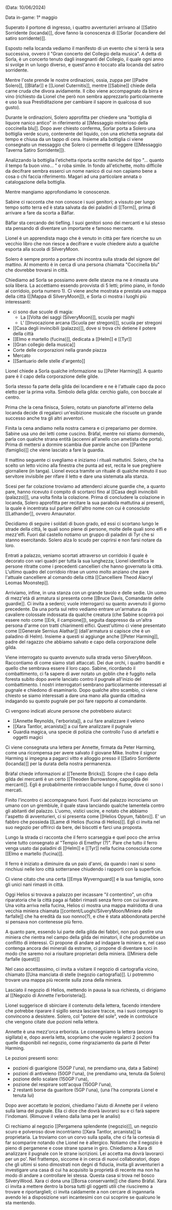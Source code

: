 (Data: 10/06/2024)

Data in-game: 1° maggio

Superato il portone di ingresso, i quattro avventurieri arrivano al [[Satiro Sorridente (locanda)]], dove fanno la conoscenza di [[Sorlar (locandiere del satiro sorridente)]].

Esposto nella locanda vediamo il manifesto di un evento che si terrà la sera successiva, ovvero il "Gran concerto del Collegio della musica". A detta di Sorla, è un concerto tenuto dagli insegnanti del Collegio, il quale ogni anno si svolge in un luogo diverso, e quest'anno è toccato alla locanda del satiro sorridente.

Mentre l'oste prende le nostre ordinazioni, ossia, zuppa per [[Padre Solero]], [[Blàfar]] e [[Lionel Cuternitis]], mentre [[Sabine]] chiede della carne cruda che divora avidamente. Il cibo viene accompagnato da birra e vino (richiesto da Lionel che però non sembra apprezzarlo particolarmente e uso la sua Prestiditazione per cambiare il sapore in qualcosa di suo gusto).

Durante le ordinazioni, Solero approfitta per chiedere una "bottiglia di liquore nanico antico" in riferimento al [[Messaggio misterioso della coccinella blu]]. Dopo aver chiesto conferma, Sorlar porta a Solero una bottiglia verde scuro, contenente del liquido, con una etichetta segnata dal tempo e chiusa da un tappo di cera. Insieme alla bottiglia ci viene consegnato un messaggio che Solero ci permette di leggere ([[Messaggio Taverna Satiro Sorridente]]).

Analizzando la bottiglia l'etichetta riporta scritte naniche del tipo "... quanto il tempo fa buon vino... " o roba simile. In fondo all'etichette, molto difficile da decifrare sembra esserci un nome nanico di cui non capiamo bene a cosa o chi faccia riferimento. Magari ad una particolare annata o catalogazione della bottiglia.

Mentre mangiamo approfondiamo le conoscenze.

Sabine ci racconta che non conosce i suoi genitori; a vissuto per lungo tempo sotto terra ed è stata salvata da dei paladini di [[Torm]], prima di arrivare a fare da scorta a Bàflar.

Bàflar sta cercando dei tiefling. I suoi genitori sono dei mercanti e lui stesso sta pensando di diventare un importante e famoso mercante.

Lionel è un apprendista mago che è venuto in città per fare ricerche su un vecchio libro che non riesce a decifrare e vuole chiedere aiuto a qualche esporta alla scuola di SilveryMoon.

Solero è sempre pronto a portare chi incontra sulla strada del signore del mattino. Al momento è in cerca di una persona chiamata "Coccinella blu" che dovrebbe trovarsi in città.

Chiediamo ad Sorla se possiamo avere delle stanze ma ne è rimasta una sola libera. La accettiamo essendo provvista di 5 letti; primo piano, in fondo al corridoio, porta numero 1).
Ci viene anche mostrata e prestata una mappa della città ([[Mappa di SilveryMoon]]), e Sorla ci mostra i luoghi più interessanti:

- ci sono due scuole di magia:
	- La [[Volta dei saggi (SilveryMoon)]], scuola per maghi
	- L' [[Invocazione arcana (Scuola per stregoni)]], scuola per stregoni
- [[Casa degli invincibili (palazzo)]], dove si trova chi detiene il potere della città
- [[Elmo e martello (fucina)]], dedicata a [[Helm]] e [[Tyr]]
- [[Gran collegio della musica]]
- Corte delle corporazioni nella grande piazza
- Mercato
- [[Santuario delle stelle d'argento]]

Lionel chiede a Sorla qualche informazione su [[Peter Harming]]. A quanto pare è il capo della corporazione delle gilde.

Sorla stesso fa parte della gilda dei locandiere e ne è l'attuale capo da poco eletto per la prima volta. Simbolo della gilda: cerchio giallo, con boccale al centro.

Prima che la cena finisca, Solero, notato un pianoforte all'interno della locanda decide di regalarci un'esibizione musicale che riscuote un grande successo anche tra gli altri avventori.

Finita la cena andiamo nella nostra camera e ci prepariamo per dormire. Sabine usa uno dei letti come cuscino.
Bràfal, mentre noi stiamo dormendo, parla con qualche strana entità (accenni all'anello con ametista che porta). Prima di mettersi a dormire scambia due parole anche con [[Pantene (famiglio)]] che viene lasciato a fare la guardia.

Il mattino seguente ci svegliamo e iniziamo i rituali mattutini. Solero, che ha scelto un letto vicino alla finestra che punta ad est, recita le sue preghiere giornaliere (in tanga). Lionel evoca tramite un rituale di qualche minuto il suo servitore invisibile per rifare il letto e dare una sistemata alla stanza.

Scesi per far colazione troviamo ad attenderci alcune guardie che, a quanto pare, hanno ricevuto il compito di scortarci fino al [[Casa degli invincibili (palazzo)]], una volta finita la colazione.
Prima di concludere la colazione in locanda, Solero approfitta per recitare la sua parabola mattutina ai presenti, la quale è incentrata sul parlare dell'altro nome con cui è conosciuto [[Lathander]], ovvero Amaunator. 

Decidiamo di seguire i soldati di buon grado, ed essi ci scortano lungo le strade della città, le quali sono piene di persone, molte delle quali sono elfi e mezz'elfi.
Fuori dal castello notiamo un gruppo di paladini di Tyr che si stanno esercitando. Solero alza lo scudo per coprirsi e non farsi notare da loro.

Entrati a palazzo, veniamo scortati attraverso un corridoio il quale è decorato con vari quadri per tutta la sua lunghezza; Lionel identifica le persone ritratte come i precedenti cancellieri che hanno governato la città. L'ultimo quadro del corridoio ritrae un uomo molto anziano che pare l'attuale cancelliere al comando della città [[Cancelliere Theod Alacryl Leomas Moonstep]].

Arriviamo, infine, in una stanza con un grande tavolo e delle sedie. Un uomo di mezz'età di armatura si presenta come [[Bruce Davis, Comandante delle guardie]]. Ci invita a sederci; vuole interrogarci su quanto avvenuto il giorno precedente.
Da una porta sul retro vediamo entrare un'armatura da cavaliere colossale indossata da qualche creatura (che Sabine scoprirà poi essere noto come [[Erk, il campione]]), seguita dappresso da un'altra persona d'arme con tratti chiarimenti elfici. Quest'ultimo ci viene presentato come [[Generale Sernius Alathar]] (dall'armatura si capisce che è un paladino di Helm).
Insieme a questi si aggiunge anche [[Peter Harming]], padre del ragazzo che abbiamo salvato e capo della corporazione delle gilda.

Viene interrogato su quanto avvenuto sulla strada verso SilveryMoon. Raccontiamo di come siamo stati attaccati. Dei due orchi, i quattro banditi e quello che sembrava essere il loro capo. Sabine, ricordando il combattimento, ci fa sapere di aver notato un goblin che è fuggito nella foresta subito dopo averle lanciato contro il pugnale all'inizio del combattimento.
I nostri interrogatori sembrano particolarmente interessati al pugnale e chiedono di esaminarlo. 
Dopo qualche altro scambio, ci viene chiesto se siamo interessati a dare una mano alla guardia cittadina indagando su questo pugnale per poi fare rapporto al comandante.

Ci vengono indicati alcune persone che potrebbero aiutarci:
- [[Annette Reynolds, l'erborista]], a cui fare analizzare il veleno
- [[Xara Tantlor, arcanista]] a cui fare analizzare il pugnale
- Guardia magica, una specie di polizia che controllo l'uso di artefatti e oggetti magici

Ci viene consegnata una lettera per Annette, firmata da Peter Harming, come una ricompensa per avere salvato il giovane Mike. Inoltre il signor Harming si impegna a pagarci vitto e alloggio presso il [[Satiro Sorridente (locanda)]] per la durata della nostra permanenza.

Bràfal chiede informazioni al [[Tenente Bricks]]. Scopre che il capo della gilda dei mercanti è un certo [[Theoden Burrowstone, capogilda dei mercanti]]. Egli è probabilmente rintracciabile lungo il fiume, dove ci sono i mercati.

Finito l'incontro ci accompagnano fuori.
Fuori dal palazzo incrociamo un umano con un grembiule, il quale stava lanciando qualche lamentela contro gli abitanti del palazzo.
L'uomo, vistici uscire, e notato che abbiamo l'aspetto di avventurieri, ci si presenta come [[Helios Opyum, fabbro]]. E' un fabbro che possieda [[Lame di Helios (fucina di Helios)]]. Egli ci invita nel suo negozio per offrirci da bere, dei biscotti e farci una proposta.

Lungo la strada ci racconta che il ferro scarseggia e quel poco che arriva viene tutto consegnato al "Tempio di Emethyr (?)". Pare che tutto il ferro venga usato dai paladini di [[Helm]] e [[Tyr]] nella fucina conosciuta come [[Elmo e martello (fucina)]].

Il ferro è iniziato a diminuire da un paio d'anni, da quando i nani si sono rinchiusi nelle loro città sotterranee chiudendo i rapporti con la superficie.

Ci viene citato che una certa [[Emya Wyvernguard]] e la sua famiglia, sono gli unici nani rimasti in città.

Oggi Helios si trovava a palazzo per incassare "il contentino", un cifra riparatoria che la città paga ai fabbri rimasti senza ferro con cui lavorare.
Una volta arriva nella fucina, Helios ci mostra una mappa malridotta di una vecchia miniera chiamata [[content/Luoghi/SilveryMoon/Miniera delle farfalle]] che ha eredità da suo nonno(?), e che è stata abbondonata perché si pensava non contenesse più ferro.

A quanto pare, essendo lui parte della gilda dei fabbri, non può gestire una miniera che rientra nel campo della gilda dei minatori, il che produrrebbe un conflitto di interessi.
Ci propone di andare ad indagare la miniera e, nel caso contenga ancora dei minerali da estrarre, ci propone di diventare soci in modo che saremo noi a risultare proprietari della miniera. [[Miniera delle farfalle (quest)]]

Nel caso accettassimo, ci invita a visitare il negozio di cartografia vicino, chiamato [[Una manciata di stelle (negozio cartografia)]]. Li potremmo trovare una mappa più recente sulla zona della miniera.

Lasciato il negozio di Helios, mettendo in pausa la sua richiesta, ci dirigiamo al [[Negozio di Annette l'erboristeria]].

Lionel suggerisce di sbirciare il contenuto della lettera, facendo intendere che potrebbe riparare il sigillo senza lasciare tracce, ma i suoi compagni lo convincono a desistere. Solero, col "potere del sole", vede in controluce che vengono citate due pozioni nella lettera.

Annette è una mezz'orca erborista. Le consegniamo la lettera (ancora sigillata) e, dopo averla letta, scopriamo che vuole regalarci 2 pozioni fra quelle disponibili nel negozio, come ringraziamento da parte di Peter Harming.

Le pozioni presenti sono:
- pozioni di guarigione (50GP l'una), ne prendiamo una, data a Sabine)
- pozioni di antiveleno (50GP l'una), (ne prendiamo una, tenuta da Solero) 
- pozione dello scalare (150GP l'una),
- pozione del respirare sott'acqua (150GP l'una),
- 2 restanti borse da guaritore (5GP l'una), (una l'ha comprata Lionel e tenuta lui)

Dopo aver accettato le pozioni, chiediamo l'aiuto di Annette per il veleno sulla lama del pugnale. Ella ci dice che dovrà lavorarci su e ci farà sapere l'indomani. (Rimuove il veleno dalla lama per le analisi)

Ci rechiamo al negozio [[Pergamena splendente (negozio)]], un negozio scuro e polveroso dove incontriamo [[Xara Tantlor, arcanista]] la proprietaria. La troviamo con un corvo sulla spalla, che ci fa la cortesia di far scomparire notando che Lionel ne è allergico.
Notiamo che il negozio è pieno di pergamene e cose strane sparse in giro.
Chiediamo a Xara di analizzare il pugnale con le strane iscrizioni. Lei accetta ma dovrà lavorarci per un po'.
Nel frattempo, siccome è in cerca di nuovi collaboratori, dopo che gli ultimi si sono dimostrati non degni di fiducia, invita gli avventurieri a investigare una casa di cui ha acquisito la proprietà di recente ma non ha modo di andare a controllare lei stessa.
Questa casa si trova nel bosco SilveryWood.
Xara ci dona una [[Borsa conservante]] che diamo Bràfal.
Xara ci invita a mettere dentro la borsa tutti gli oggetti utili che riusciremo a trovare e riportarglieli; ci invita caldamente a non cercare di ingannarla avendo lei a disposizione vari incantesimi con cui scoprire se qualcuno le sta mentendo.
















